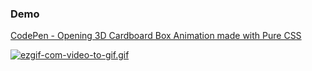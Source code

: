 ### Demo
[CodePen - Opening 3D Cardboard Box Animation made with Pure CSS](https://codepen.io/eminqasimov/full/QoJOKY)

[![ezgif-com-video-to-gif.gif](https://i.postimg.cc/mr0XmTfQ/ezgif-com-video-to-gif.gif)](https://postimg.cc/4KQQdk3d)
